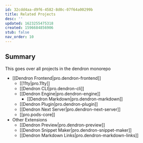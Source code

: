 ```yaml
---
id: 32cdd4aa-d9f6-4582-8d0c-07f64a00299b
title: Related Projects
desc: ''
updated: 1623255475318
created: 1596684856906
stub: false
nav_order: 10
---
```

## Summary

This goes over all projects in the dendron monorepo

- [[Dendron Frontend|pro.dendron-frontend]]
  - [[11ty|pro.11ty]]
  - [[Dendron CLI|pro.dendron-cli]]
  - [[Dendron Engine|pro.dendron-engine]]
    - [[Dendron Markdown|pro.dendron-markdown]]
  - [[Dendron Plugin|pro.dendron-plugin]]
  - [[Dendron Next Server|pro.dendron-next-server]]
  - [[pro.pods-core]]
- Other Extensions
  - [[Dendron Preview|pro.dendron-preview]]
  - [[Dendron Snippet Maker|pro.dendron-snippet-maker]]
  - [[Dendron Markdown Links|pro.dendron-markdown-links]]